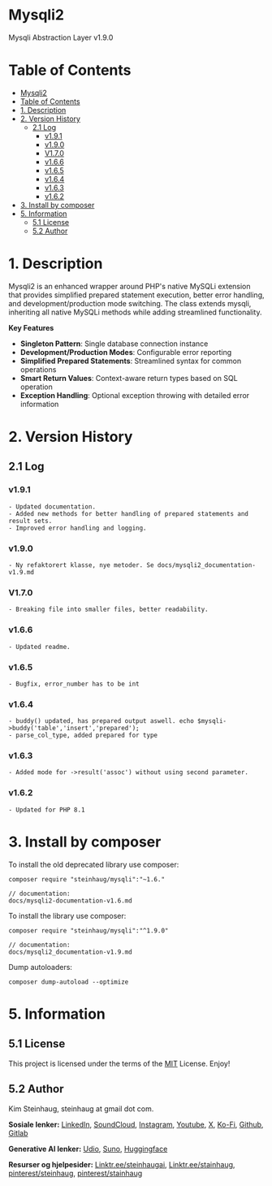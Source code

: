 # Mysqli2

Mysqli Abstraction Layer v1.9.0


<div class="show_none">

# Table of Contents

- [Mysqli2](#mysqli2)
- [Table of Contents](#table-of-contents)
- [1. Description](#1-description)
- [2. Version History](#2-version-history)
  - [2.1 Log](#21-log)
    - [v1.9.1](#v191)
    - [v1.9.0](#v190)
    - [V1.7.0](#v170)
    - [v1.6.6](#v166)
    - [v1.6.5](#v165)
    - [v1.6.4](#v164)
    - [v1.6.3](#v163)
    - [v1.6.2](#v162)
- [3. Install by composer](#3-install-by-composer)
- [5. Information](#5-information)
  - [5.1 License](#51-license)
  - [5.2 Author](#52-author)
</div>

# 1. Description

Mysqli2 is an enhanced wrapper around PHP's native MySQLi extension that provides simplified prepared statement execution, better error handling, and development/production mode switching. The class extends mysqli, inheriting all native MySQLi methods while adding streamlined functionality.

**Key Features**  

- **Singleton Pattern**: Single database connection instance
- **Development/Production Modes**: Configurable error reporting
- **Simplified Prepared Statements**: Streamlined syntax for common operations
- **Smart Return Values**: Context-aware return types based on SQL operation
- **Exception Handling**: Optional exception throwing with detailed error information

# 2. Version History

## 2.1 Log

### v1.9.1

    - Updated documentation.
    - Added new methods for better handling of prepared statements and result sets.
    - Improved error handling and logging.

### v1.9.0

    - Ny refaktorert klasse, nye metoder. Se docs/mysqli2_documentation-v1.9.md

### V1.7.0

    - Breaking file into smaller files, better readability.

### v1.6.6

    - Updated readme.

### v1.6.5

    - Bugfix, error_number has to be int

### v1.6.4

    - buddy() updated, has prepared output aswell. echo $mysqli->buddy('table','insert','prepared');
    - parse_col_type, added prepared for type

### v1.6.3

    - Added mode for ->result('assoc') without using second parameter.

### v1.6.2

    - Updated for PHP 8.1  

# 3. Install by composer

To install the old deprecated library use composer:

    composer require "steinhaug/mysqli":"~1.6."

    // documentation:
    docs/mysqli2-documentation-v1.6.md

To install the library use composer:

    composer require "steinhaug/mysqli":"^1.9.0"

    // documentation:
    docs/mysqli2_documentation-v1.9.md

Dump autoloaders:  

    composer dump-autoload --optimize

# 5. Information

## 5.1 License

This project is licensed under the terms of the  [MIT](http://www.opensource.org/licenses/mit-license.php) License. Enjoy!

## 5.2 Author

Kim Steinhaug, steinhaug at gmail dot com.

**Sosiale lenker:**
[LinkedIn](https://www.linkedin.com/in/steinhaug/), [SoundCloud](https://soundcloud.com/steinhaug), [Instagram](https://www.instagram.com/steinhaug), [Youtube](https://www.youtube.com/@kimsteinhaug), [X](https://x.com/steinhaug), [Ko-Fi](https://ko-fi.com/steinhaug), [Github](https://github.com/steinhaug), [Gitlab](https://gitlab.com/steinhaug)

**Generative AI lenker:**
[Udio](https://www.udio.com/creators/Steinhaug), [Suno](https://suno.com/@steinhaug), [Huggingface](https://huggingface.co/steinhaug)

**Resurser og hjelpesider:**
[Linktr.ee/steinhaugai](https://linktr.ee/steinhaugai), [Linktr.ee/stainhaug](https://linktr.ee/stainhaug), [pinterest/steinhaug](https://no.pinterest.com/steinhaug/), [pinterest/stainhaug](https://no.pinterest.com/stainhaug/)
